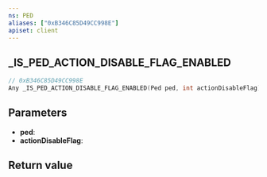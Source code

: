 ```yaml
---
ns: PED
aliases: ["0xB346C85D49CC998E"]
apiset: client
---
```

## _IS_PED_ACTION_DISABLE_FLAG_ENABLED

```c
// 0xB346C85D49CC998E
Any _IS_PED_ACTION_DISABLE_FLAG_ENABLED(Ped ped, int actionDisableFlag);
```


## Parameters
* **ped**:
* **actionDisableFlag**:

## Return value